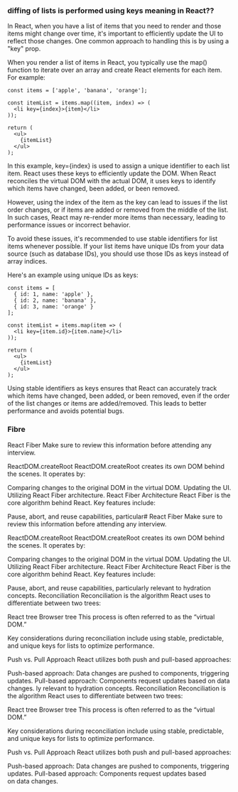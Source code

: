 ### diffing of lists is performed using keys meaning in React??

In React, when you have a list of items that you need to render and those items might change over time, it's important to efficiently update the UI to reflect those changes. One common approach to handling this is by using a "key" prop.

When you render a list of items in React, you typically use the map() function to iterate over an array and create React elements for each item. For example:
```
const items = ['apple', 'banana', 'orange'];

const itemList = items.map((item, index) => (
  <li key={index}>{item}</li>
));

return (
  <ul>
    {itemList}
  </ul>
);
```
In this example, key={index} is used to assign a unique identifier to each list item. React uses these keys to efficiently update the DOM. When React reconciles the virtual DOM with the actual DOM, it uses keys to identify which items have changed, been added, or been removed.

However, using the index of the item as the key can lead to issues if the list order changes, or if items are added or removed from the middle of the list. In such cases, React may re-render more items than necessary, leading to performance issues or incorrect behavior.

To avoid these issues, it's recommended to use stable identifiers for list items whenever possible. If your list items have unique IDs from your data source (such as database IDs), you should use those IDs as keys instead of array indices.

Here's an example using unique IDs as keys:
```
const items = [
  { id: 1, name: 'apple' },
  { id: 2, name: 'banana' },
  { id: 3, name: 'orange' }
];

const itemList = items.map(item => (
  <li key={item.id}>{item.name}</li>
));

return (
  <ul>
    {itemList}
  </ul>
);
```
Using stable identifiers as keys ensures that React can accurately track which items have changed, been added, or been removed, even if the order of the list changes or items are added/removed. This leads to better performance and avoids potential bugs.


### Fibre

React Fiber
Make sure to review this information before attending any interview.

ReactDOM.createRoot
ReactDOM.createRoot creates its own DOM behind the scenes. It operates by:

Comparing changes to the original DOM in the virtual DOM.
Updating the UI.
Utilizing React Fiber architecture.
React Fiber Architecture
React Fiber is the core algorithm behind React. Key features include:

Pause, abort, and reuse capabilities, particular# React Fiber
Make sure to review this information before attending any interview.

ReactDOM.createRoot
ReactDOM.createRoot creates its own DOM behind the scenes. It operates by:

Comparing changes to the original DOM in the virtual DOM.
Updating the UI.
Utilizing React Fiber architecture.
React Fiber Architecture
React Fiber is the core algorithm behind React. Key features include:

Pause, abort, and reuse capabilities, particularly relevant to hydration concepts.
Reconciliation
Reconciliation is the algorithm React uses to differentiate between two trees:

React tree
Browser tree
This process is often referred to as the “virtual DOM.”

Key considerations during reconciliation include using stable, predictable, and unique keys for lists to optimize performance.

Push vs. Pull Approach
React utilizes both push and pull-based approaches:

Push-based approach: Data changes are pushed to components, triggering updates.
Pull-based approach: Components request updates based on data changes. ly relevant to hydration concepts.
Reconciliation
Reconciliation is the algorithm React uses to differentiate between two trees:

React tree
Browser tree
This process is often referred to as the “virtual DOM.”

Key considerations during reconciliation include using stable, predictable, and unique keys for lists to optimize performance.

Push vs. Pull Approach
React utilizes both push and pull-based approaches:

Push-based approach: Data changes are pushed to components, triggering updates.
Pull-based approach: Components request updates based on data changes.